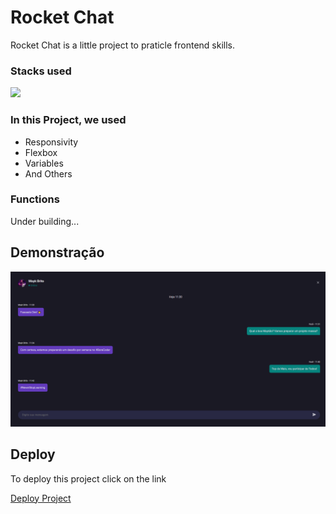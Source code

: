# Rocket Chat

Rocket Chat is a little project to praticle frontend skills.

### Stacks used

<p align="left">
  <a href="https://skillicons.dev">
    <img src="https://skillicons.dev/icons?i=html,css" />
  </a>
</p>

### In this Project, we used

- Responsivity
- Flexbox
- Variables
- And Others

### Functions

Under building...

## Demonstração

<img src="./img/hB9Myc.png" />

## Deploy

To deploy this project click on the link

<p align="left">
  <a href="https://chrishenderson07.github.io/Rocket-Chat/">
  Deploy Project
  </a>
</p>
